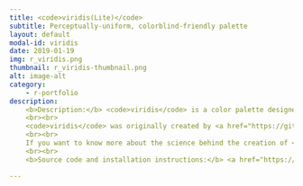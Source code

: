 ```yaml
---
title: <code>viridis(Lite)</code>
subtitle: Perceptually-uniform, colorblind-friendly palette
layout: default
modal-id: viridis
date: 2019-01-19
img: r_viridis.png
thumbnail: r_viridis-thumbnail.png
alt: image-alt
category:
    - r-portfolio
description:
    <b>Description:</b> <code>viridis</code> is a color palette designed in such a way that it will analytically be perfectly perceptually-uniform, both in regular form and also when converted to black-and-white. It is also designed to be perceived by readers with the most common form of color blindness.
    <br><br>
    <code>viridis</code> was originally created by <a href="https://github.com/stefanv">Stéfan van der Walt</a> and <a href="https://github.com/njsmith">Nathaniel Smith</a> to become the new default palette of the popular <a href="http://matplotlib.org/">Python Matplotlib library</a>. This R package makes <code>viridis</code> available to R users as well.
    <br><br>
    If you want to know more about the science behind the creation of <code>viridis</code>, you can watch this <a href="https://youtu.be/xAoljeRJ3lU">presentation of <code>viridis</code></a> by its authors at <a href="http://scipy2015.scipy.org/">SciPy 2015</a>.
    <br><br>
    <b>Source code and installation instructions:</b> <a href="https://github.com/sjmgarnier/viridis">viridis</a>; <a href="https://github.com/sjmgarnier/viridisLite">viridisLite</a> (<code>viridis</code> without <code>ggplot2</code> bindings).

---
```


